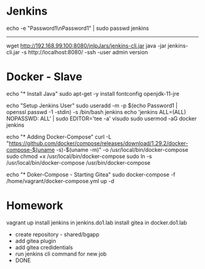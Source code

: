 # Jenkins

echo -e "Password1\nPassword1" | sudo passwd jenkins

-------------
wget http://192.168.99.100:8080/jnlpJars/jenkins-cli.jar
java -jar jenkins-cli.jar -s http://localhost:8080/ -ssh -user admin version 

# Docker - Slave

echo "* Install Java"
sudo apt-get -y install fontconfig openjdk-11-jre

echo "Setup Jenkins User"
sudo useradd -m -p $(echo Password1 | openssl passwd -1 -stdin) -s /bin/bash jenkins
echo 'jenkins ALL=(ALL)    NOPASSWD: ALL' | sudo EDITOR='tee -a' visudo
sudo usermod -aG docker jenkins

echo "* Adding Docker-Compose"
curl -L "https://github.com/docker/compose/releases/download/1.29.2/docker-compose-$(uname -s)-$(uname -m)" -o /usr/local/bin/docker-compose
sudo chmod +x /usr/local/bin/docker-compose
sudo ln -s /usr/local/bin/docker-compose /usr/bin/docker-compose

echo "* Doker-Compose - Starting Gitea"
sudo docker-compose -f /home/vagrant/docker-compose.yml up -d


# Homework 

vagrant up
install jenkins in jenkins.do1.lab
install gitea in docker.do1.lab

- create repository - shared/bgapp
- add gitea plugin
- add gitea credidentials
- run jenkins cli command for new job
- DONE